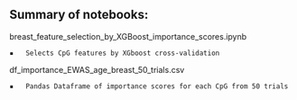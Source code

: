 ## Summary of notebooks:


breast\_feature\_selection\_by\_XGBoost\_importance\_scores.ipynb

	▪	Selects CpG features by XGboost cross-validation

df\_importance\_EWAS\_age\_breast\_50\_trials.csv

	▪	Pandas Dataframe of importance scores for each CpG from 50 trials


